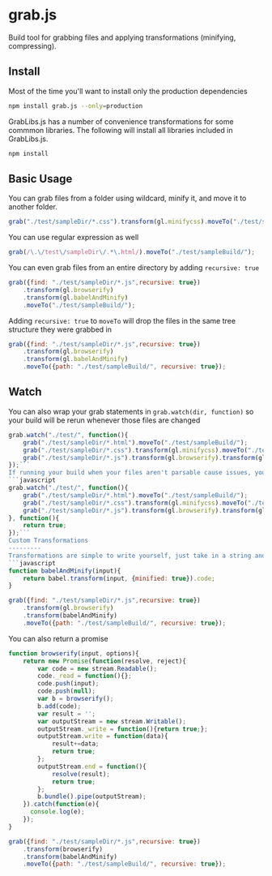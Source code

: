 grab.js
=========
Build tool for grabbing files and applying transformations (minifying, compressing).



Install
---------

Most of the time you'll want to install only the production dependencies
```bash
npm install grab.js --only=production
```
GrabLibs.js has a number of convenience transformations for some commmon libraries. The following will install all libraries included in GrabLibs.js.
```bash
npm install 
```

Basic Usage
---------
You can grab files from a folder using wildcard, minify it, and move it to another folder.
```javascript
grab("./test/sampleDir/*.css").transform(gl.minifycss).moveTo("./test/sampleBuild/"); 
```
You can use regular expression as well
```javascript
grab(/\.\/test\/sampleDir\/.*\.html/).moveTo("./test/sampleBuild/");
```
You can even grab files from an entire directory by adding `recursive: true`  
```javascript
grab({find: "./test/sampleDir/*.js",recursive: true})
    .transform(gl.browserify)
    .transform(gl.babelAndMinify)
    .moveTo("./test/sampleBuild/");
```
Adding `recursive: true` to `moveTo` will drop the files in the same tree structure they were grabbed in
```javascript
grab({find: "./test/sampleDir/*.js",recursive: true})
    .transform(gl.browserify)
    .transform(gl.babelAndMinify)
    .moveTo({path: "./test/sampleBuild/", recursive: true});
```
Watch 
---------
You can also wrap your grab statements in ``grab.watch(dir, function)`` so your build will be rerun whenever those files are changed
```javascript
grab.watch("./test/", function(){
    grab("./test/sampleDir/*.html").moveTo("./test/sampleBuild/");
    grab("./test/sampleDir/*.css").transform(gl.minifycss).moveTo("./test/sampleBuild/");
    grab("./test/sampleDir/*.js").transform(gl.browserify).transform(gl.babelAndMinify).moveTo("./test/sampleBuild/");
});```
If running your build when your files aren't parsable cause issues, you can revent the build from running by adding `onlyIf` function. The build will only be run if that function returns true.
```javascript
grab.watch("./test/", function(){
    grab("./test/sampleDir/*.html").moveTo("./test/sampleBuild/");
    grab("./test/sampleDir/*.css").transform(gl.minifycss).moveTo("./test/sampleBuild/");
    grab("./test/sampleDir/*.js").transform(gl.browserify).transform(gl.babelAndMinify).moveTo("./test/sampleBuild/");
}, function(){
    return true;
});```
Custom Transformations
---------
Transformations are simple to write yourself, just take in a string and return a string
```javascript
function babelAndMinify(input){
    return babel.transform(input, {minified: true}).code;
}

grab({find: "./test/sampleDir/*.js",recursive: true})
    .transform(gl.browserify)
    .transform(babelAndMinify)
    .moveTo({path: "./test/sampleBuild/", recursive: true});
```
You can also return a promise
```javascript
function browserify(input, options){
    return new Promise(function(resolve, reject){
        var code = new stream.Readable();
        code._read = function(){};
        code.push(input);
        code.push(null);
        var b = browserify();
        b.add(code);
        var result = '';
        var outputStream = new stream.Writable();
        outputStream._write = function(){return true;};
        outputStream.write = function(data){
            result+=data;
            return true;
        };
        outputStream.end = function(){
            resolve(result);
            return true;
        };
        b.bundle().pipe(outputStream);
    }).catch(function(e){
      console.log(e);
    });
}

grab({find: "./test/sampleDir/*.js",recursive: true})
    .transform(browserify)
    .transform(babelAndMinify)
    .moveTo({path: "./test/sampleBuild/", recursive: true});
```
